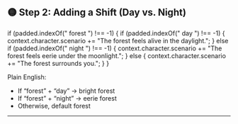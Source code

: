 ## 🟡 Step 2: Adding a Shift (Day vs. Night)

if (padded.indexOf(" forest ") !== -1) {
if (padded.indexOf(" day ") !== -1) {
context.character.scenario += "The forest feels alive in the daylight.";
} else if (padded.indexOf(" night ") !== -1) {
context.character.scenario += "The forest feels eerie under the moonlight.";
} else {
context.character.scenario += "The forest surrounds you.";
}
}

Plain English:

* If “forest” + “day” → bright forest
* If “forest” + “night” → eerie forest
* Otherwise, default forest

---
